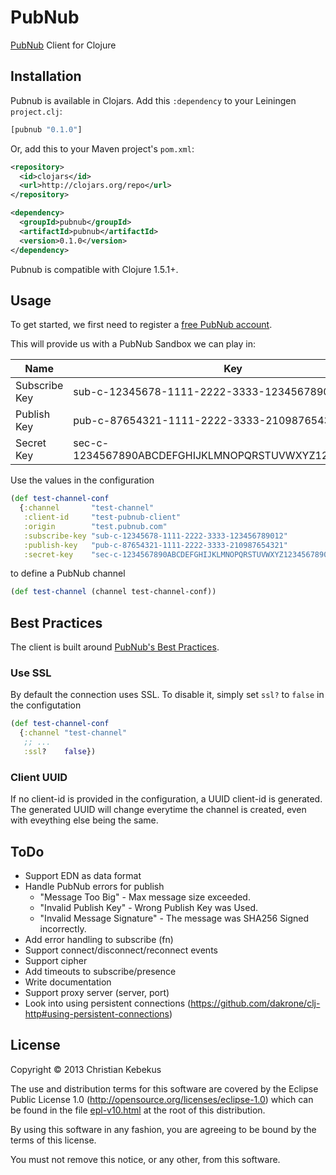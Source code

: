 # PubNub #

[PubNub][pubnub] Client for Clojure

## Installation ##

Pubnub is available in Clojars. Add this `:dependency` to your Leiningen
`project.clj`:

```clojure
[pubnub "0.1.0"]
```

Or, add this to your Maven project's `pom.xml`:

```xml
<repository>
  <id>clojars</id>
  <url>http://clojars.org/repo</url>
</repository>

<dependency>
  <groupId>pubnub</groupId>
  <artifactId>pubnub</artifactId>
  <version>0.1.0</version>
</dependency>
```

Pubnub is compatible with Clojure 1.5.1+.


## Usage ##

To get started, we first need to register a
[free PubNub account][pubnub-account].

This will provide us with a PubNub Sandbox we can play in:


| Name          | Key                                                    |
|---------------|--------------------------------------------------------|
| Subscribe Key	| sub-c-12345678-1111-2222-3333-123456789012             |
| Publish Key	| pub-c-87654321-1111-2222-3333-210987654321             |
| Secret Key	| sec-c-1234567890ABCDEFGHIJKLMNOPQRSTUVWXYZ123456789012 |


Use the values in the configuration

```clojure
(def test-channel-conf
  {:channel       "test-channel"
   :client-id     "test-pubnub-client"
   :origin        "test.pubnub.com"
   :subscribe-key "sub-c-12345678-1111-2222-3333-123456789012"
   :publish-key   "pub-c-87654321-1111-2222-3333-210987654321"
   :secret-key    "sec-c-1234567890ABCDEFGHIJKLMNOPQRSTUVWXYZ123456789012"})
```

to define a PubNub channel

```clojure
(def test-channel (channel test-channel-conf))
```


## Best Practices ##

The client is built around [PubNub's Best Practices][pubnub-best-practices].

### Use SSL ###

By default the connection uses SSL. To disable it, simply set `ssl?`
to `false` in the configutation

```clojure
(def test-channel-conf
  {:channel "test-channel"
   ;; ...
   :ssl?    false})
```

### Client UUID ###

If no client-id is provided in the configuration, a UUID client-id is
generated. The generated UUID will change everytime the channel is
created, even with eveything else being the same.


## ToDo ##

* Support EDN as data format
* Handle PubNub errors for publish
    * "Message Too Big" - Max message size exceeded.
    * "Invalid Publish Key" - Wrong Publish Key was Used.
    * "Invalid Message Signature" - The message was SHA256 Signed incorrectly.
* Add error handling to subscribe (fn)
* Support connect/disconnect/reconnect events
* Support cipher
* Add timeouts to subscribe/presence
* Write documentation
* Support proxy server (server, port)
* Look into using persistent connections (https://github.com/dakrone/clj-http#using-persistent-connections)


## License ##

Copyright © 2013 Christian Kebekus

The use and distribution terms for this software are covered by the
Eclipse Public License 1.0 (http://opensource.org/licenses/eclipse-1.0)
which can be found in the file [epl-v10.html](epl-v10.html) at the
root of this distribution.

By using this software in any fashion, you are agreeing to be bound by
the terms of this license.

You must not remove this notice, or any other, from this software.

[pubnub]: http://www.pubnub.com
[pubnub-account]: http://www.pubnub.com/account
[pubnub-best-practices]: http://bit.ly/GX6JFG
